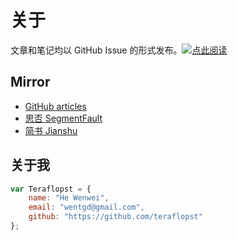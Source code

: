 # 关于

文章和笔记均以 GitHub Issue 的形式发布。[![点此阅读][github_articles_badge]][github_articles]


## Mirror

- [GitHub articles][github_articles]
- [思否 SegmentFault][segmentfault_blog]
- [简书 Jianshu][jianshu_articles]


## 关于我

```javascript
var Teraflopst = {
    name: "He Wenwei",
    email: "wentgd@gmail.com",
    github: "https://github.com/teraflopst"
};
```


[github_articles]: https://github.com/Teraflopst/articles/issues
[jianshu_articles]: http://www.jianshu.com/users/kxLbyQ/latest_articles
[segmentfault_blog]: https://segmentfault.com/blog/teraflopst

[github_articles_badge]: https://img.shields.io/badge/%E9%98%85%E8%AF%BB-issues-brightgreen.svg?style=flat-square
